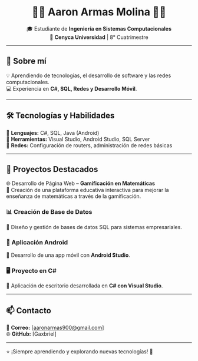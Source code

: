 
<h1 align="center">👨‍💻 Aaron Armas Molina 👨‍💻</h1>

<p align="center">
  🎓 Estudiante de <strong>Ingeniería en Sistemas Computacionales</strong> <br>
  📍 <strong>Cenyca Universidad</strong> | 8° Cuatrimestre  
</p>

---

## 🚀 Sobre mí  
💡 Aprendiendo de tecnologias, el desarrollo de software y las redes computacionales.  
💻 Experiencia en **C#, SQL, Redes y Desarrollo Móvil**.  

---

## 🛠️ Tecnologías y Habilidades  
🔹 **Lenguajes:** C#, SQL, Java (Android)  
🔹 **Herramientas:** Visual Studio, Android Studio, SQL Server  
🔹 **Redes:** Configuración de routers, administración de redes básicas  

---

## 📌 Proyectos Destacados  
🌐 Desarrollo de Página Web – **Gamificación en Matemáticas**  
🔹 Creación de una plataforma educativa interactiva para mejorar la enseñanza de matemáticas a través de la gamificación. 

### 📊 Creación de Base de Datos  
🔹 Diseño y gestión de bases de datos SQL para sistemas empresariales.  

### 📱 Aplicación Android  
🔹 Desarrollo de una app móvil con **Android Studio**.  

### 🖥 Proyecto en C#  
🔹 Aplicación de escritorio desarrollada en **C# con Visual Studio**.       

---

## 📫 Contacto  
📩 **Correo:** [aaronarmas900@gmail.com]  
🌐 **GitHub:** [Gaxbriel]

---

⭐ ¡Siempre aprendiendo y explorando nuevas tecnologías! 🚀  
